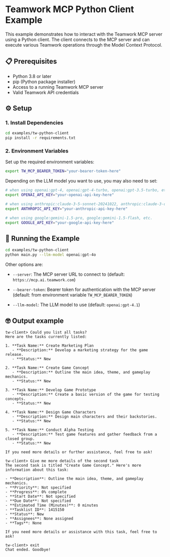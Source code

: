 # Teamwork MCP Python Client Example

This example demonstrates how to interact with the Teamwork MCP server using a
Python client. The client connects to the MCP server and can execute various
Teamwork operations through the Model Context Protocol.

## 📋 Prerequisites

- Python 3.8 or later
- pip (Python package installer)
- Access to a running Teamwork MCP server
- Valid Teamwork API credentials

## ⚙️ Setup

### 1. Install Dependencies

```bash
cd examples/tw-python-client
pip install -r requirements.txt
```

### 2. Environment Variables

Set up the required environment variables:

```bash
export TW_MCP_BEARER_TOKEN="your-bearer-token-here"
```

Depending on the LLM model you want to use, you may also need to set:

```bash
# when using openai:gpt-4, openai:gpt-4-turbo, openai:gpt-3.5-turbo, etc.
export OPENAI_API_KEY="your-openai-api-key-here"

# when using anthropic:claude-3-5-sonnet-20241022, anthropic:claude-3-opus-20240229, etc.
export ANTHROPIC_API_KEY="your-anthropic-api-key-here"

# when using google:gemini-1.5-pro, google:gemini-1.5-flash, etc.
export GOOGLE_API_KEY="your-google-api-key-here"
```

## 🚀 Running the Example

```bash
cd examples/tw-python-client
python main.py --llm-model openai:gpt-4o
```

Other options are:
* `--server`: The MCP server URL to connect to (default:
  `https://mcp.ai.teamwork.com`)

* `--bearer-token`: Bearer token for authentication with the MCP server
  (default: from environment variable `TW_MCP_BEARER_TOKEN`)

* `--llm-model`: The LLM model to use (default: `openai:gpt-4.1`)

## 🤓 Output example

```shell
tw-client> Could you list all tasks?
Here are the tasks currently listed:

1. **Task Name:** Create Marketing Plan
   - **Description:** Develop a marketing strategy for the game release.
   - **Status:** New

2. **Task Name:** Create Game Concept
   - **Description:** Outline the main idea, theme, and gameplay mechanics.
   - **Status:** New

3. **Task Name:** Develop Game Prototype
   - **Description:** Create a basic version of the game for testing concepts.
   - **Status:** New

4. **Task Name:** Design Game Characters
   - **Description:** Design main characters and their backstories.
   - **Status:** New

5. **Task Name:** Conduct Alpha Testing
   - **Description:** Test game features and gather feedback from a closed group.
   - **Status:** New

If you need more details or further assistance, feel free to ask!

tw-client> Give me more details of the second task
The second task is titled "Create Game Concept." Here's more information about this task:

- **Description**: Outline the main idea, theme, and gameplay mechanics.
- **Priority**: Not specified
- **Progress**: 0% complete
- **Start Date**: Not specified
- **Due Date**: Not specified
- **Estimated Time (Minutes)**: 0 minutes
- **Tasklist ID**: 1415150
- **Status**: New
- **Assignees**: None assigned
- **Tags**: None

If you need more details or assistance with this task, feel free to ask!

tw-client> exit
Chat ended. Goodbye!
```